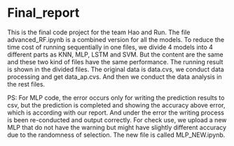 # Final_report
This is the final code project for the team Hao and Run.
The file advanced_RF.ipynb is a combined version for all the models. To reduce the time cost of running sequentially in one files, we divide 4 models into 4 different parts as KNN, MLP, LSTM and SVM. But the content are the same and these two kind of files have the same performance. The running result is shown in the divided files.
The original data is data.cvs, we conduct data processing and get data_ap.cvs. And then we conduct the data analysis in the rest files.


PS: For MLP code, the error occurs only for writing the prediction results to csv, but the prediction is completed and showing the accuracy above error, which is according with our report. And under the error the writing process is been re-conducted and output correctly. For check use, we upload a new MLP that do not have the warning but might have slightly different accuracy due to the randomness of selection. The new file is called MLP_NEW.ipynb. 
